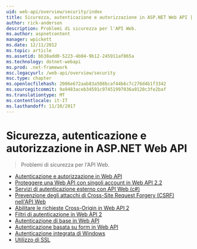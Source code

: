```yaml
---
uid: web-api/overview/security/index
title: Sicurezza, autenticazione e autorizzazione in ASP.NET Web API | Documenti Microsoft
author: rick-anderson
description: Problemi di sicurezza per l'API Web.
ms.author: aspnetcontent
manager: wpickett
ms.date: 12/11/2012
ms.topic: article
ms.assetid: bb38add0-5223-4b04-9b12-245911af865a
ms.technology: dotnet-webapi
ms.prod: .net-framework
msc.legacyurl: /web-api/overview/security
msc.type: chapter
ms.openlocfilehash: 2006e672aab83a508bcaf44b6c7c276d4b1f3342
ms.sourcegitcommit: 9a9483aceb34591c97451997036a9120c3fe2baf
ms.translationtype: MT
ms.contentlocale: it-IT
ms.lasthandoff: 11/10/2017
---
```

<a name="security-authentication-and-authorization-in-aspnet-web-api"></a>Sicurezza, autenticazione e autorizzazione in ASP.NET Web API
====================
> Problemi di sicurezza per l'API Web.


- [Autenticazione e autorizzazione in Web API](authentication-and-authorization-in-aspnet-web-api.md)
- [Proteggere una Web API con singoli account in Web API 2.2](individual-accounts-in-web-api.md)
- [Servizi di autenticazione esterno con API Web (c#)](external-authentication-services.md)
- [Prevenzione degli attacchi di Cross-Site Request Forgery (CSRF) nell'API Web](preventing-cross-site-request-forgery-csrf-attacks.md)
- [Abilitare le richieste Cross-Origin in Web API 2](enabling-cross-origin-requests-in-web-api.md)
- [Filtri di autenticazione in Web API 2](authentication-filters.md)
- [Autenticazione di base in Web API](basic-authentication.md)
- [Autenticazione basata su form in Web API](forms-authentication.md)
- [Autenticazione integrata di Windows](integrated-windows-authentication.md)
- [Utilizzo di SSL](working-with-ssl-in-web-api.md)
